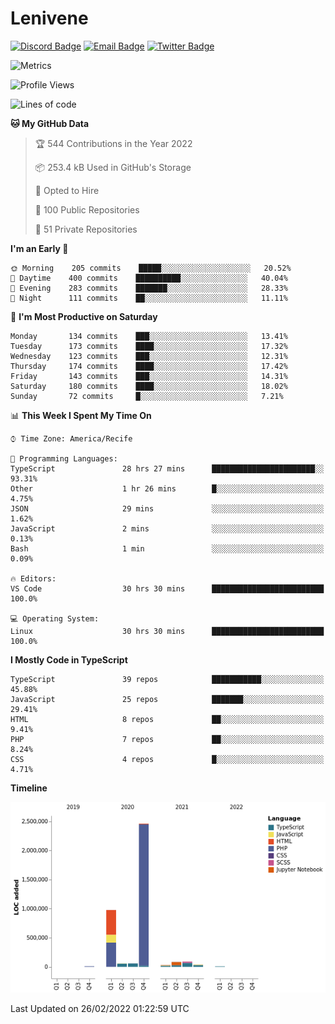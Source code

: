 # Lenivene

[![Discord Badge](https://img.shields.io/badge/-Lenivene%230715-black?style=flat-square&logo=Discord&logoColor=white)](http://discord.com/)
[![Email Badge](https://img.shields.io/badge/-lenivene@msn.com-black?style=flat-square&logo=Gmail&logoColor=white&link=mailto:lenivene@msn.com)](mailto:lenivene@msn.com)
[![Twitter Badge](https://img.shields.io/badge/-@enevinel-black?style=flat-square&logo=twitter&logoColor=white&link=https://twitter.com/enevinel)](https://twitter.com/enevinel)

<!-- https://github-readme-stats.vercel.app/api?username=lenivene&show_icons=true -->

<img src="https://metrics.lecoq.io/lenivene?template=classic&config.timezone=America%2FRecife" alt="Metrics" />

<!--START_SECTION:waka-->
![Profile Views](http://img.shields.io/badge/Profile%20Views-4-blue)

![Lines of code](https://img.shields.io/badge/From%20Hello%20World%20I%27ve%20Written-4%20Million%20lines%20of%20code-blue)

**🐱 My GitHub Data** 

> 🏆 544 Contributions in the Year 2022
 > 
> 📦 253.4 kB Used in GitHub's Storage 
 > 
> 💼 Opted to Hire
 > 
> 📜 100 Public Repositories 
 > 
> 🔑 51 Private Repositories  
 > 
**I'm an Early 🐤** 

```text
🌞 Morning    205 commits    █████░░░░░░░░░░░░░░░░░░░░   20.52% 
🌆 Daytime    400 commits    ██████████░░░░░░░░░░░░░░░   40.04% 
🌃 Evening    283 commits    ███████░░░░░░░░░░░░░░░░░░   28.33% 
🌙 Night      111 commits    ██░░░░░░░░░░░░░░░░░░░░░░░   11.11%

```
📅 **I'm Most Productive on Saturday** 

```text
Monday       134 commits    ███░░░░░░░░░░░░░░░░░░░░░░   13.41% 
Tuesday      173 commits    ████░░░░░░░░░░░░░░░░░░░░░   17.32% 
Wednesday    123 commits    ███░░░░░░░░░░░░░░░░░░░░░░   12.31% 
Thursday     174 commits    ████░░░░░░░░░░░░░░░░░░░░░   17.42% 
Friday       143 commits    ███░░░░░░░░░░░░░░░░░░░░░░   14.31% 
Saturday     180 commits    ████░░░░░░░░░░░░░░░░░░░░░   18.02% 
Sunday       72 commits     █░░░░░░░░░░░░░░░░░░░░░░░░   7.21%

```


📊 **This Week I Spent My Time On** 

```text
⌚︎ Time Zone: America/Recife

💬 Programming Languages: 
TypeScript               28 hrs 27 mins      ███████████████████████░░   93.31% 
Other                    1 hr 26 mins        █░░░░░░░░░░░░░░░░░░░░░░░░   4.75% 
JSON                     29 mins             ░░░░░░░░░░░░░░░░░░░░░░░░░   1.62% 
JavaScript               2 mins              ░░░░░░░░░░░░░░░░░░░░░░░░░   0.13% 
Bash                     1 min               ░░░░░░░░░░░░░░░░░░░░░░░░░   0.09%

🔥 Editors: 
VS Code                  30 hrs 30 mins      █████████████████████████   100.0%

💻 Operating System: 
Linux                    30 hrs 30 mins      █████████████████████████   100.0%

```

**I Mostly Code in TypeScript** 

```text
TypeScript               39 repos            ███████████░░░░░░░░░░░░░░   45.88% 
JavaScript               25 repos            ███████░░░░░░░░░░░░░░░░░░   29.41% 
HTML                     8 repos             ██░░░░░░░░░░░░░░░░░░░░░░░   9.41% 
PHP                      7 repos             ██░░░░░░░░░░░░░░░░░░░░░░░   8.24% 
CSS                      4 repos             █░░░░░░░░░░░░░░░░░░░░░░░░   4.71%

```


**Timeline**

![Chart not found](https://raw.githubusercontent.com/lenivene/lenivene/master/charts/bar_graph.png) 


 Last Updated on 26/02/2022 01:22:59 UTC
<!--END_SECTION:waka-->